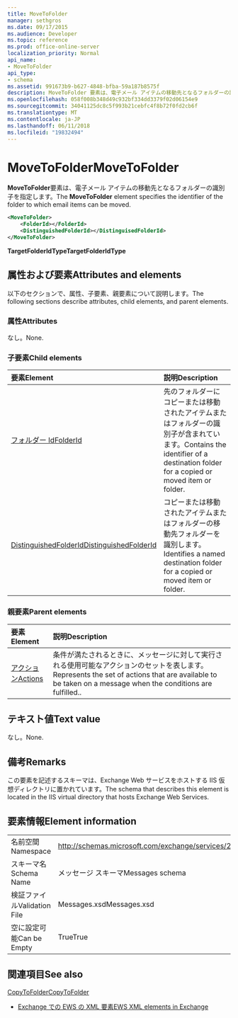 ```yaml
---
title: MoveToFolder
manager: sethgros
ms.date: 09/17/2015
ms.audience: Developer
ms.topic: reference
ms.prod: office-online-server
localization_priority: Normal
api_name:
- MoveToFolder
api_type:
- schema
ms.assetid: 991673b9-b627-4848-bfba-59a187b8575f
description: MoveToFolder 要素は、電子メール アイテムの移動先となるフォルダーの識別子を指定します。
ms.openlocfilehash: 058f008b348d49c932bf334dd3379f02d06154e9
ms.sourcegitcommit: 34041125dc8c5f993b21cebfc4f8b72f0fd2cb6f
ms.translationtype: MT
ms.contentlocale: ja-JP
ms.lasthandoff: 06/11/2018
ms.locfileid: "19832494"
---
```

# <a name="movetofolder"></a><span data-ttu-id="25203-103">MoveToFolder</span><span class="sxs-lookup"><span data-stu-id="25203-103">MoveToFolder</span></span>

<span data-ttu-id="25203-104">**MoveToFolder**要素は、電子メール アイテムの移動先となるフォルダーの識別子を指定します。</span><span class="sxs-lookup"><span data-stu-id="25203-104">The **MoveToFolder** element specifies the identifier of the folder to which email items can be moved.</span></span> 
  
```XML
<MoveToFolder>
    <FolderId></FolderId>
    <DistinguishedFolderId></DistinguisedFolderId>
</MoveToFolder>
```

 <span data-ttu-id="25203-105">**TargetFolderIdType**</span><span class="sxs-lookup"><span data-stu-id="25203-105">**TargetFolderIdType**</span></span>
## <a name="attributes-and-elements"></a><span data-ttu-id="25203-106">属性および要素</span><span class="sxs-lookup"><span data-stu-id="25203-106">Attributes and elements</span></span>

<span data-ttu-id="25203-107">以下のセクションで、属性、子要素、親要素について説明します。</span><span class="sxs-lookup"><span data-stu-id="25203-107">The following sections describe attributes, child elements, and parent elements.</span></span>
  
### <a name="attributes"></a><span data-ttu-id="25203-108">属性</span><span class="sxs-lookup"><span data-stu-id="25203-108">Attributes</span></span>

<span data-ttu-id="25203-109">なし。</span><span class="sxs-lookup"><span data-stu-id="25203-109">None.</span></span>
  
### <a name="child-elements"></a><span data-ttu-id="25203-110">子要素</span><span class="sxs-lookup"><span data-stu-id="25203-110">Child elements</span></span>

|<span data-ttu-id="25203-111">**要素**</span><span class="sxs-lookup"><span data-stu-id="25203-111">**Element**</span></span>|<span data-ttu-id="25203-112">**説明**</span><span class="sxs-lookup"><span data-stu-id="25203-112">**Description**</span></span>|
|:-----|:-----|
|[<span data-ttu-id="25203-113">フォルダー Id</span><span class="sxs-lookup"><span data-stu-id="25203-113">FolderId</span></span>](folderid.md) <br/> |<span data-ttu-id="25203-114">先のフォルダーにコピーまたは移動されたアイテムまたはフォルダーの識別子が含まれています。</span><span class="sxs-lookup"><span data-stu-id="25203-114">Contains the identifier of a destination folder for a copied or moved item or folder.</span></span>  <br/> |
|[<span data-ttu-id="25203-115">DistinguishedFolderId</span><span class="sxs-lookup"><span data-stu-id="25203-115">DistinguishedFolderId</span></span>](distinguishedfolderid.md) <br/> |<span data-ttu-id="25203-116">コピーまたは移動されたアイテムまたはフォルダーの移動先フォルダーを識別します。</span><span class="sxs-lookup"><span data-stu-id="25203-116">Identifies a named destination folder for a copied or moved item or folder.</span></span>  <br/> |
   
### <a name="parent-elements"></a><span data-ttu-id="25203-117">親要素</span><span class="sxs-lookup"><span data-stu-id="25203-117">Parent elements</span></span>

|<span data-ttu-id="25203-118">**要素**</span><span class="sxs-lookup"><span data-stu-id="25203-118">**Element**</span></span>|<span data-ttu-id="25203-119">**説明**</span><span class="sxs-lookup"><span data-stu-id="25203-119">**Description**</span></span>|
|:-----|:-----|
|[<span data-ttu-id="25203-120">アクション</span><span class="sxs-lookup"><span data-stu-id="25203-120">Actions</span></span>](actions.md) <br/> |<span data-ttu-id="25203-121">条件が満たされるときに、メッセージに対して実行される使用可能なアクションのセットを表します。</span><span class="sxs-lookup"><span data-stu-id="25203-121">Represents the set of actions that are available to be taken on a message when the conditions are fulfilled..</span></span>  <br/> |
   
## <a name="text-value"></a><span data-ttu-id="25203-122">テキスト値</span><span class="sxs-lookup"><span data-stu-id="25203-122">Text value</span></span>

<span data-ttu-id="25203-123">なし。</span><span class="sxs-lookup"><span data-stu-id="25203-123">None.</span></span>
  
## <a name="remarks"></a><span data-ttu-id="25203-124">備考</span><span class="sxs-lookup"><span data-stu-id="25203-124">Remarks</span></span>

<span data-ttu-id="25203-125">この要素を記述するスキーマは、Exchange Web サービスをホストする IIS 仮想ディレクトリに置かれています。</span><span class="sxs-lookup"><span data-stu-id="25203-125">The schema that describes this element is located in the IIS virtual directory that hosts Exchange Web Services.</span></span>
  
## <a name="element-information"></a><span data-ttu-id="25203-126">要素情報</span><span class="sxs-lookup"><span data-stu-id="25203-126">Element information</span></span>

|||
|:-----|:-----|
|<span data-ttu-id="25203-127">名前空間</span><span class="sxs-lookup"><span data-stu-id="25203-127">Namespace</span></span>  <br/> |http://schemas.microsoft.com/exchange/services/2006/messages  <br/> |
|<span data-ttu-id="25203-128">スキーマ名</span><span class="sxs-lookup"><span data-stu-id="25203-128">Schema Name</span></span>  <br/> |<span data-ttu-id="25203-129">メッセージ スキーマ</span><span class="sxs-lookup"><span data-stu-id="25203-129">Messages schema</span></span>  <br/> |
|<span data-ttu-id="25203-130">検証ファイル</span><span class="sxs-lookup"><span data-stu-id="25203-130">Validation File</span></span>  <br/> |<span data-ttu-id="25203-131">Messages.xsd</span><span class="sxs-lookup"><span data-stu-id="25203-131">Messages.xsd</span></span>  <br/> |
|<span data-ttu-id="25203-132">空に設定可能</span><span class="sxs-lookup"><span data-stu-id="25203-132">Can be Empty</span></span>  <br/> |<span data-ttu-id="25203-133">True</span><span class="sxs-lookup"><span data-stu-id="25203-133">True</span></span>  <br/> |
   
## <a name="see-also"></a><span data-ttu-id="25203-134">関連項目</span><span class="sxs-lookup"><span data-stu-id="25203-134">See also</span></span>



[<span data-ttu-id="25203-135">CopyToFolder</span><span class="sxs-lookup"><span data-stu-id="25203-135">CopyToFolder</span></span>](copytofolder.md)


- [<span data-ttu-id="25203-136">Exchange での EWS の XML 要素</span><span class="sxs-lookup"><span data-stu-id="25203-136">EWS XML elements in Exchange</span></span>](ews-xml-elements-in-exchange.md)

